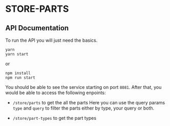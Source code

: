# STORE-PARTS

## API Documentation

To run the API you will just need the basics.

```
yarn
yarn start
```

or

```
npm install
npm run start
```

You should be able to see the service starting on port `8081`. After that, you would be able to access the following enpoints:

- `/store/parts` to get the all the parts Here you can use the query params `type` and `query` to filter the parts either by type, your query or both.

- `/store/part-types` to get the part types
